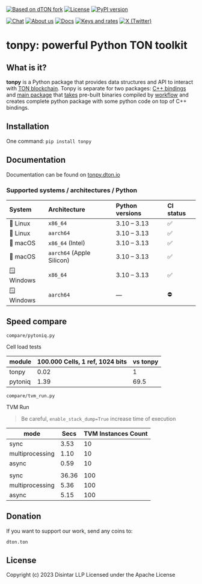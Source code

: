 [![Based on dTON fork][ton-svg]][dtonfork]
[![License](https://img.shields.io/badge/License-Apache%202.0-blue.svg)](https://opensource.org/licenses/Apache-2.0)
[![PyPI version](https://badge.fury.io/py/tonpy.svg)](https://pypi.org/project/tonpy/)


[![Chat][chat-badge]][chat-url]
[![About us][about-badge]][about-url]
[![Docs][docs-badge]][docs-url]
[![Keys and rates][keys-badge]][keys-url]
[![X (Twitter)][x-badge]][x-url]

[chat-badge]: https://img.shields.io/badge/chat-@dtontech-2CA5E0?logo=telegram&logoColor=white&style=flat
[chat-url]: https://t.me/dtontech
[about-badge]: https://img.shields.io/badge/About%20us-tech.dton.%D1%81o-blue
[about-url]: https://tech.dton.io/
[docs-badge]: https://img.shields.io/badge/Docs-docs.dton.%D1%81o-blue
[docs-url]: https://docs.dton.io/
[keys-badge]: https://img.shields.io/badge/Keys%20and%20rates-@dtontech__bot-2CA5E0?logo=telegram&logoColor=white&style=flat
[keys-url]: https://t.me/dtontech_bot
[x-badge]: https://img.shields.io/badge/follow-@dton__io-black?logo=x&logoColor=white&style=flat
[x-url]: https://x.com/dton_io
[telegram-tondev-url]: https://t.me/tondev_eng
[ton-svg]: https://img.shields.io/badge/Based%20on-dTON%20fork-blue
[telegram-tondev-badge]: https://img.shields.io/badge/chat-TONDev-2CA5E0?logo=telegram&logoColor=white&style=flat
[dtonfork]: https://github.com/disintar/ton

# tonpy: powerful Python TON toolkit

## What is it?

**tonpy** is a Python package that provides data structures and API to interact
with [TON blockchain](https://github.com/ton-blockchain/ton). Tonpy is separate for two
packages: [C++ bindings](https://github.com/disintar/ton/tree/master/tvm-python)
and [main package](https://github.com/disintar/tonpy)
that [takes](https://github.com/disintar/tonpy/tree/main/.github/workflows) pre-built binaries compiled
by [workflow](https://github.com/disintar/ton/tree/master/.github/workflows) and creates complete python package with
some python code on top of C++ bindings.


## Installation

One command: `pip install tonpy`

## Documentation

Documentation can be found on [tonpy.dton.io](https://tonpy.dton.io)

### Supported systems / architectures / Python

| System | Architecture | Python versions | CI status              |
|:--|:--|:----------------|:-----------------------|
| 🐧 Linux | `x86_64` | 3.10 – 3.13      | ✅ |
| 🐧 Linux | `aarch64` | 3.10 – 3.13      | ✅  |
| 🍎 macOS | `x86_64` (Intel) | 3.10 – 3.13      | ✅  |
| 🍎 macOS | `aarch64` (Apple Silicon) | 3.10 – 3.13      | ✅ |
| 🪟 Windows | `x86_64` | 3.10 – 3.13      | ✅  |
| 🪟 Windows | `aarch64` | —               | ⛔                      |


## Speed compare

`compare/pytoniq.py`

Cell load tests 

| module  | 100.000 Cells, 1 ref, 1024 bits | vs tonpy |
|---------|---------------------------------|----------|
| tonpy   | 0.02                            | 1        |
| pytoniq | 1.39                            | 69.5     |

`compare/tvm_run.py`

TVM Run

> Be careful, `enable_stack_dump=True` increase time of execution

| mode            | Secs   | TVM Instances Count |
|-----------------|--------|---------------------|
| sync            | 3.53   | 10                  |
| multiprocessing | 1.10   | 10                  |
| async           | 0.59   | 10                  |
|                 |        |                     |
| sync            | 36.36  | 100                 |
| multiprocessing | 5.36   | 100                 |
| async           | 5.15   | 100                 |


## Donation

If you want to support our work, send any coins to:

`dton.ton`

## License 

Copyright (c) 2023 Disintar LLP Licensed under the Apache License

